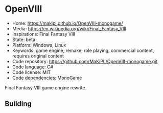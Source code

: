 # OpenVIII

- Home: https://makipl.github.io/OpenVIII-monogame/
- Media: https://en.wikipedia.org/wiki/Final_Fantasy_VIII
- Inspirations: Final Fantasy VIII
- State: beta
- Platform: Windows, Linux
- Keywords: game engine, remake, role playing, commercial content, requires original content
- Code repository: https://github.com/MaKiPL/OpenVIII-monogame.git
- Code language: C#
- Code license: MIT
- Code dependencies: MonoGame

Final Fantasy VIII game engine rewrite.

## Building
